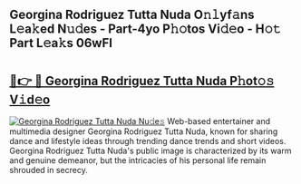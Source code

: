 ## Georgina Rodriguez Tutta Nuda O𝚗𝚕yf𝚊ns L𝚎a𝚔ed N𝚞𝚍es - Part-4yo P𝚑𝚘tos Vi𝚍𝚎o - H𝚘𝚝 Part L𝚎a𝚔s 06wFI

# <h2><a href="http://kf8e4kk.oniu.top/?m=Georgina+Rodriguez+Tutta+Nuda">🔗👉 🔴 Georgina Rodriguez Tutta Nuda P𝚑ot𝚘𝚜 V𝚒d𝚎o</a></h2>

[![Georgina Rodriguez Tutta Nuda Nu𝚍e𝚜](https://i.imgur.com/0qMVB7G.gif)](http://kf8e4kk.oniu.top/?m=Georgina+Rodriguez+Tutta+Nuda)
Web-based entertainer and multimedia designer Georgina Rodriguez Tutta Nuda, known for sharing dance and lifestyle ideas through trending dance trends and short videos. Georgina Rodriguez Tutta Nuda's public image is characterized by its warm and genuine demeanor, but the intricacies of his personal life remain shrouded in secrecy.  
